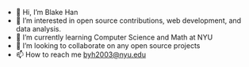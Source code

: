 - 👋 Hi, I’m Blake Han
- 👀 I’m interested in open source contributions, web development, and data analysis.
- 🌱 I’m currently learning Computer Science and Math at NYU
- 💞️ I’m looking to collaborate on any open source projects
- 📫 How to reach me byh2003@nyu.edu

<!---
BlakeHan01/BlakeHan01 is a ✨ special ✨ repository because its `README.md` (this file) appears on your GitHub profile.
You can click the Preview link to take a look at your changes.
--->
